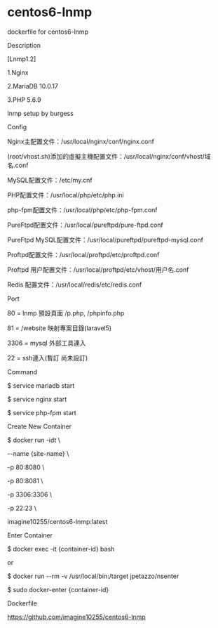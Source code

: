 # centos6-lnmp

dockerfile for centos6-lnmp 


Description

[Lnmp1.2]

1.Nginx

2.MariaDB 10.0.17

3.PHP 5.6.9

lnmp setup by burgess


Config

Nginx主配置文件：/usr/local/nginx/conf/nginx.conf

(root/vhost.sh)添加的虛擬主機配置文件：/usr/local/nginx/conf/vhost/域名.conf

MySQL配置文件：/etc/my.cnf

PHP配置文件：/usr/local/php/etc/php.ini

php-fpm配置文件：/usr/local/php/etc/php-fpm.conf

PureFtpd配置文件：/usr/local/pureftpd/pure-ftpd.conf

PureFtpd MySQL配置文件：/usr/local/pureftpd/pureftpd-mysql.conf

Proftpd配置文件：/usr/local/proftpd/etc/proftpd.conf

Proftpd 用户配置文件：/usr/local/proftpd/etc/vhost/用户名.conf

Redis 配置文件：/usr/local/redis/etc/redis.conf


Port

80 = lnmp 預設頁面 /p.php, /phpinfo.php

81 = /website 映射專案目錄(laravel5)

3306 = mysql 外部工具連入

22 = ssh連入(暫訂 尚未設訂)


Command

$ service mariadb start

$ service nginx start

$ service php-fpm start

Create New Container

$ docker run -idt \

--name {site-name} \

-p 80:8080 \

-p 80:8081 \

-p 3306:3306 \

-p 22:23 \

imagine10255/centos6-lnmp:latest


Enter Container

$ docker exec -it {container-id} bash

or

$ docker run --rm -v /usr/local/bin:/target jpetazzo/nsenter

$ sudo docker-enter {container-id}


Dockerfile

https://github.com/imagine10255/centos6-lnmp
